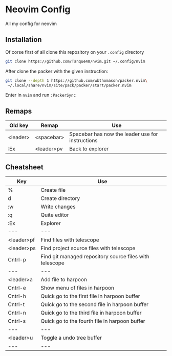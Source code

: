 # Neovim Config

All my config for neovim

## Installation

Of corse first of all clone this repository on your `.config` directory

```bash
git clone https://github.com/Tanque40/nvim.git ~/.config/nvim
```

After clone the packer with the given instruction:

```bash
git clone --depth 1 https://github.com/wbthomason/packer.nvim\
 ~/.local/share/nvim/site/pack/packer/start/packer.nvim
```

Enter in `nvim` and run `:PackerSync`

## Remaps

| Old key    | Remap        | Use                                              |
| ---------- | ------------ | ------------------------------------------------ |
| \<leader\> | \<spacebar\> | Spacebar has now the leader use for instructions |
| :Ex        | \<leader\>pv | Back to explorer                                 |

## Cheatsheet

| Key          | Use                                                     |
| ------------ | ------------------------------------------------------- |
| %            | Create file                                             |
| d            | Create directory                                        |
| :w           | Write changes                                           |
| :q           | Quite editor                                            |
| :Ex          | Explorer                                                |
| ---          | ---                                                     |
| \<leader\>pf | Find files with telescope                               |
| \<leader\>ps | Find project source files with telescope                |
| Cntrl-p      | Find git managed repository source files with telescope |
| ---          | ---                                                     |
| \<leader\>a  | Add file to harpoon                                     |
| Cntrl-e      | Show menu of files in harpoon                           |
| Cntrl-h      | Quick go to the first file in harpoon buffer            |
| Cntrl-t      | Quick go to the second file in harpoon buffer           |
| Cntrl-n      | Quick go to the third file in harpoon buffer            |
| Cntrl-s      | Quick go to the fourth file in harpoon buffer           |
| ---          | ---                                                     |
| \<leader\>u  | Toggle a undo tree buffer                               |
| ---          | ---                                                     |
